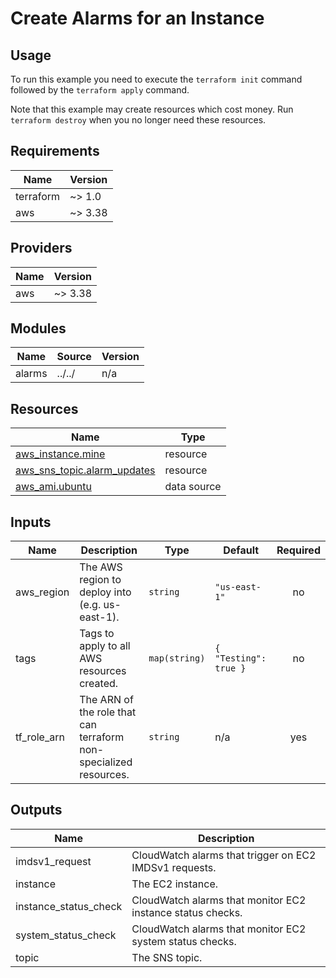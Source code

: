 # Create Alarms for an Instance #

## Usage ##

To run this example you need to execute the `terraform init` command
followed by the `terraform apply` command.

Note that this example may create resources which cost money. Run
`terraform destroy` when you no longer need these resources.

## Requirements ##

| Name | Version |
|------|---------|
| terraform | ~> 1.0 |
| aws | ~> 3.38 |

## Providers ##

| Name | Version |
|------|---------|
| aws | ~> 3.38 |

## Modules ##

| Name | Source | Version |
|------|--------|---------|
| alarms | ../../ | n/a |

## Resources ##

| Name | Type |
|------|------|
| [aws_instance.mine](https://registry.terraform.io/providers/hashicorp/aws/latest/docs/resources/instance) | resource |
| [aws_sns_topic.alarm_updates](https://registry.terraform.io/providers/hashicorp/aws/latest/docs/resources/sns_topic) | resource |
| [aws_ami.ubuntu](https://registry.terraform.io/providers/hashicorp/aws/latest/docs/data-sources/ami) | data source |

## Inputs ##

| Name | Description | Type | Default | Required |
|------|-------------|------|---------|:--------:|
| aws\_region | The AWS region to deploy into (e.g. us-east-1). | `string` | `"us-east-1"` | no |
| tags | Tags to apply to all AWS resources created. | `map(string)` | ```{ "Testing": true }``` | no |
| tf\_role\_arn | The ARN of the role that can terraform non-specialized resources. | `string` | n/a | yes |

## Outputs ##

| Name | Description |
|------|-------------|
| imdsv1_request | CloudWatch alarms that trigger on EC2 IMDSv1 requests. |
| instance | The EC2 instance. |
| instance\_status\_check | CloudWatch alarms that monitor EC2 instance status checks. |
| system\_status\_check | CloudWatch alarms that monitor EC2 system status checks. |
| topic | The SNS topic. |
